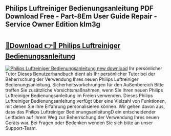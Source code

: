 ## Philips Luftreiniger Bedienungsanleitung PDF Download Free - Part-8Em User Guide Repair - Service Owner Edition kIm3g

# <h2><a href="http://df0hkh.blite.top/?on=Philips+Luftreiniger+Bedienungsanleitung">🔗Download 👉🔴 Philips Luftreiniger Bedienungsanleitung</a></h2>

[![Philips Luftreiniger Bedienungsanleitung new download](https://i.imgur.com/lujVjoI.png)](http://df0hkh.blite.top/?on=Philips+Luftreiniger+Bedienungsanleitung)
Ihr persönlicher Tutor Dieses Benutzerhandbuch dient als Ihr persönlicher Tutor bei der Beherrschung der Verwendung Ihres neuen Philips Luftreiniger Bedienungsanleitung. Sicherheitsvorkehrungen für den Außenbereich Bitte treffen Sie zusätzliche Vorsichtsmaßnahmen, wenn Sie Ihren neuen Philips Luftreiniger Bedienungsanleitung im Freien verwenden. Dieses Philips Luftreiniger Bedienungsanleitung verfügt über eine Vielzahl von Funktionen, mit denen Sie Ihre Erfahrung personalisieren können. Wir gehen davon aus, dass das Philips Luftreiniger BedienungsanleitungD ein entscheidender Leitfaden auf Ihrem Weg zur Beherrschung der Verwendung Ihres neuen Geräts war. Bei Fragen oder Bedenken wenden Sie sich bitte an unser Support-Team.
